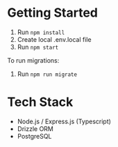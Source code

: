 # Getting Started

1. Run `npm install`
2. Create local .env.local file
3. Run `npm start`

To run migrations:

1. Run `npm run migrate`

# Tech Stack

- Node.js / Express.js (Typescript)
- Drizzle ORM
- PostgreSQL
